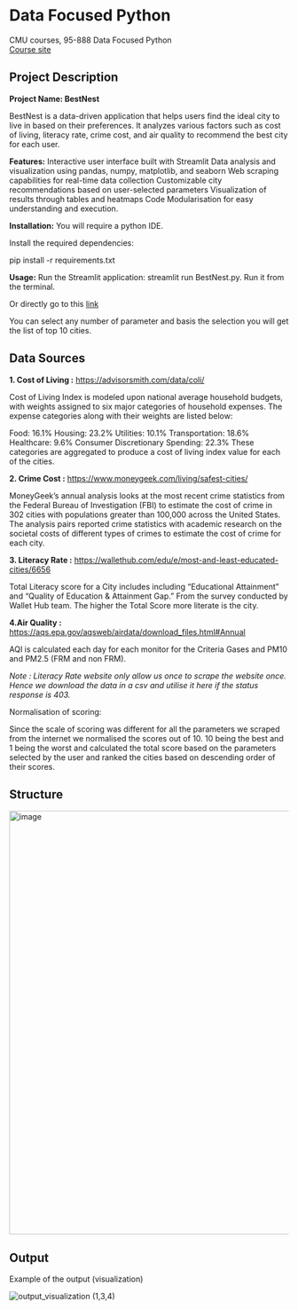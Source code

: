 # Data Focused Python
CMU courses, 95-888 Data Focused Python  
[Course site](https://api.heinz.cmu.edu/courses_api/course_detail/95-888/)


## Project Description
**Project Name: BestNest**

BestNest is a data-driven application that helps users find the ideal city to live in based on their preferences. It analyzes various factors such as cost of living, literacy rate, crime cost, and air quality to recommend the best city for each user.

**Features:**
Interactive user interface built with Streamlit
Data analysis and visualization using pandas, numpy, matplotlib, and seaborn
Web scraping capabilities for real-time data collection
Customizable city recommendations based on user-selected parameters
Visualization of results through tables and heatmaps
Code Modularisation for easy understanding and execution.

**Installation:**
You will require a python IDE.

Install the required dependencies:

pip install -r requirements.txt

**Usage:**
Run the Streamlit application:
streamlit run BestNest.py. Run it from the terminal.

Or directly go to this [link](https://data-focused-python-bestnest.streamlit.app/)

You can select any number of parameter and basis the selection you will get the list of top 10 cities.

## Data Sources

**1. Cost of Living :** https://advisorsmith.com/data/coli/

Cost of Living Index is modeled upon national average household budgets, with weights assigned to six major categories of household expenses. 
The expense categories along with their weights are listed below:

Food: 16.1%
Housing: 23.2%
Utilities: 10.1%
Transportation: 18.6%
Healthcare: 9.6%
Consumer Discretionary Spending: 22.3%
These categories are aggregated to produce a cost of living index value for each of the cities.

**2. Crime Cost :** https://www.moneygeek.com/living/safest-cities/

MoneyGeek’s annual analysis looks at the most recent crime statistics from the Federal Bureau of Investigation (FBI) to estimate the cost of crime in 302 cities with populations greater than 100,000 across the United States. 
The analysis pairs reported crime statistics with academic research on the societal costs of different types of crimes to estimate the cost of crime for each city.


**3. Literacy Rate :** https://wallethub.com/edu/e/most-and-least-educated-cities/6656

Total Literacy score for a City includes  including “Educational Attainment” and “Quality of Education & Attainment Gap.” From the survey conducted by Wallet Hub team. The higher the Total Score more literate is the city.

**4.Air Quality :** https://aqs.epa.gov/aqsweb/airdata/download_files.html#Annual

AQI is calculated each day for each monitor for the Criteria Gases and PM10 and PM2.5 (FRM and non FRM).

*Note :
Literacy Rate website only allow us once to scrape the website once. 
Hence we download the data in a csv and utilise it here if the status response is 403.*


Normalisation of scoring:

Since the scale of scoring was different for all the parameters we scraped from the internet we normalised the scores out of 10. 10 being the best and 1 being the worst and calculated the total score based on the parameters selected by the user and ranked the cities based on descending order of their scores.

## Structure
<img width="764" alt="image" src="https://github.com/user-attachments/assets/048f300c-4078-42d2-a380-f73954a75abe" />

## Output
Example of the output (visualization)

![output_visualization (1,3,4)](https://github.com/user-attachments/assets/98c38e87-9464-4378-be19-95fe09e9ac78)

